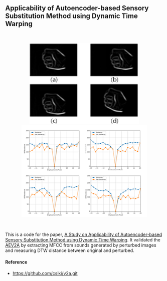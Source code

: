 ## Applicability of Autoencoder-based Sensory Substitution Method using Dynamic Time Warping

<br/>

<p align="middle">
  <img src="/SS_figure1.png" width="350" />
  <tab/>
  <img src="/SS_figure2.png" width="400" /> 
</p>
<br/>

 This is a code for the paper, [A Study on Applicability of Autoencoder-based Sensory Substitution Method using Dynamic Time Warping](./paper.pdf). It validated the [AEV2A](https://github.com/csiki/v2a.git) by extracting MFCC from sounds generated by perturbed images and measuring DTW distance between original and perturbed.
 
 #### Reference
 + https://github.com/csiki/v2a.git

